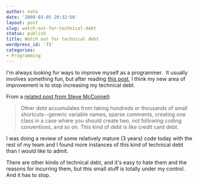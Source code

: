 ```yaml
---
author: nate
date: '2009-03-05 20:32:56'
layout: post
slug: watch-out-for-technical-debt
status: publish
title: Watch out for technical debt
wordpress_id: '73'
categories:
- Programming
---
```


I'm always looking for ways to improve myself as a programmer.  It usually involves something fun, but after reading <a href="http://www.codinghorror.com/blog/archives/001230.html">this post</a>, I think my new area of improvement is to stop increasing my technical debt.

From a <a href="http://blogs.construx.com/blogs/stevemcc/archive/2007/11/01/technical-debt-2.aspx">related post from Steve McConnell</a>:
<blockquote>Other debt accumulates from taking hundreds or thousands of small shortcuts--generic variable names, sparse comments, creating one class in a case where you should create two, not following coding conventions, and so on. This kind of debt is like credit card debt.</blockquote>
I was doing a review of some relatively mature (3 years) code today with the rest of my team and I found more instances of this kind of technical debt than I would like to admit.

There are other kinds of technical debt, and it's easy to hate them and the reasons for incurring them, but this small stuff is totally under my control.  And it has to stop.